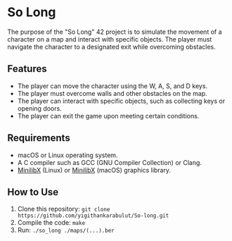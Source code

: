 # So Long

The purpose of the "So Long" 42 project is to simulate the movement of a character on a map and interact with specific objects. The player must navigate the character to a designated exit while overcoming obstacles.

## Features

- The player can move the character using the W, A, S, and D keys.
- The player must overcome walls and other obstacles on the map.
- The player can interact with specific objects, such as collecting keys or opening doors.
- The player can exit the game upon meeting certain conditions.

## Requirements

- macOS or Linux operating system.
- A C compiler such as GCC (GNU Compiler Collection) or Clang.
- [MinilibX](https://cdn.intra.42.fr/document/document/18285/minilibx-linux.tgz) (Linux) or [MinilibX](https://cdn.intra.42.fr/document/document/18286/minilibx_opengl.tgz) (macOS) graphics library.

## How to Use

1. Clone this repository: `git clone https://github.com/yigithankarabulut/So-long.git`
2. Compile the code: `make`
3. Run: `./so_long ./maps/(...).ber`
